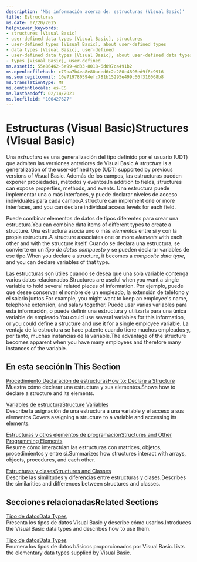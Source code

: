 ```yaml
---
description: 'Más información acerca de: estructuras (Visual Basic)'
title: Estructuras
ms.date: 07/20/2015
helpviewer_keywords:
- structures [Visual Basic]
- user-defined data types [Visual Basic], structures
- user-defined types [Visual Basic], about user-defined types
- data types [Visual Basic], user-defined
- user-defined data types [Visual Basic], about user-defined data types
- types [Visual Basic], user-defined
ms.assetid: 55e86462-5e99-4d33-8018-6d097ca491b2
ms.openlocfilehash: c79ba7b4ea8e80aced6c2a280c4896ed9f8c9916
ms.sourcegitcommit: 10e719780594efc781b15295e499c66f316068b8
ms.translationtype: MT
ms.contentlocale: es-ES
ms.lasthandoff: 02/14/2021
ms.locfileid: "100427627"
---
```

# <a name="structures-visual-basic"></a><span data-ttu-id="4a53c-103">Estructuras (Visual Basic)</span><span class="sxs-lookup"><span data-stu-id="4a53c-103">Structures (Visual Basic)</span></span>

<span data-ttu-id="4a53c-104">Una *estructura* es una generalización del tipo definido por el usuario (UDT) que admiten las versiones anteriores de Visual Basic.</span><span class="sxs-lookup"><span data-stu-id="4a53c-104">A *structure* is a generalization of the user-defined type (UDT) supported by previous versions of Visual Basic.</span></span> <span data-ttu-id="4a53c-105">Además de los campos, las estructuras pueden exponer propiedades, métodos y eventos.</span><span class="sxs-lookup"><span data-stu-id="4a53c-105">In addition to fields, structures can expose properties, methods, and events.</span></span> <span data-ttu-id="4a53c-106">Una estructura puede implementar una o más interfaces, y puede declarar niveles de acceso individuales para cada campo.</span><span class="sxs-lookup"><span data-stu-id="4a53c-106">A structure can implement one or more interfaces, and you can declare individual access levels for each field.</span></span>  
  
 <span data-ttu-id="4a53c-107">Puede combinar elementos de datos de tipos diferentes para crear una estructura.</span><span class="sxs-lookup"><span data-stu-id="4a53c-107">You can combine data items of different types to create a structure.</span></span> <span data-ttu-id="4a53c-108">Una estructura asocia uno o más *elementos* entre sí y con la propia estructura.</span><span class="sxs-lookup"><span data-stu-id="4a53c-108">A structure associates one or more *elements* with each other and with the structure itself.</span></span> <span data-ttu-id="4a53c-109">Cuando se declara una estructura, se convierte en un *tipo de datos compuesto* y se pueden declarar variables de ese tipo.</span><span class="sxs-lookup"><span data-stu-id="4a53c-109">When you declare a structure, it becomes a *composite data type*, and you can declare variables of that type.</span></span>  
  
 <span data-ttu-id="4a53c-110">Las estructuras son útiles cuando se desea que una sola variable contenga varios datos relacionados.</span><span class="sxs-lookup"><span data-stu-id="4a53c-110">Structures are useful when you want a single variable to hold several related pieces of information.</span></span> <span data-ttu-id="4a53c-111">Por ejemplo, puede que desee conservar el nombre de un empleado, la extensión de teléfono y el salario juntos.</span><span class="sxs-lookup"><span data-stu-id="4a53c-111">For example, you might want to keep an employee's name, telephone extension, and salary together.</span></span> <span data-ttu-id="4a53c-112">Puede usar varias variables para esta información, o puede definir una estructura y utilizarla para una única variable de empleado.</span><span class="sxs-lookup"><span data-stu-id="4a53c-112">You could use several variables for this information, or you could define a structure and use it for a single employee variable.</span></span> <span data-ttu-id="4a53c-113">La ventaja de la estructura se hace patente cuando tiene muchos empleados y, por tanto, muchas instancias de la variable.</span><span class="sxs-lookup"><span data-stu-id="4a53c-113">The advantage of the structure becomes apparent when you have many employees and therefore many instances of the variable.</span></span>  
  
## <a name="in-this-section"></a><span data-ttu-id="4a53c-114">En esta sección</span><span class="sxs-lookup"><span data-stu-id="4a53c-114">In This Section</span></span>  

 [<span data-ttu-id="4a53c-115">Procedimiento Declaración de estructuras</span><span class="sxs-lookup"><span data-stu-id="4a53c-115">How to: Declare a Structure</span></span>](how-to-declare-a-structure.md)  
 <span data-ttu-id="4a53c-116">Muestra cómo declarar una estructura y sus elementos.</span><span class="sxs-lookup"><span data-stu-id="4a53c-116">Shows how to declare a structure and its elements.</span></span>  
  
 [<span data-ttu-id="4a53c-117">Variables de estructura</span><span class="sxs-lookup"><span data-stu-id="4a53c-117">Structure Variables</span></span>](structure-variables.md)  
 <span data-ttu-id="4a53c-118">Describe la asignación de una estructura a una variable y el acceso a sus elementos.</span><span class="sxs-lookup"><span data-stu-id="4a53c-118">Covers assigning a structure to a variable and accessing its elements.</span></span>  
  
 [<span data-ttu-id="4a53c-119">Estructuras y otros elementos de programación</span><span class="sxs-lookup"><span data-stu-id="4a53c-119">Structures and Other Programming Elements</span></span>](structures-and-other-programming-elements.md)  
 <span data-ttu-id="4a53c-120">Resume cómo interactúan las estructuras con matrices, objetos, procedimientos y entre sí.</span><span class="sxs-lookup"><span data-stu-id="4a53c-120">Summarizes how structures interact with arrays, objects, procedures, and each other.</span></span>  
  
 [<span data-ttu-id="4a53c-121">Estructuras y clases</span><span class="sxs-lookup"><span data-stu-id="4a53c-121">Structures and Classes</span></span>](structures-and-classes.md)  
 <span data-ttu-id="4a53c-122">Describe las similitudes y diferencias entre estructuras y clases.</span><span class="sxs-lookup"><span data-stu-id="4a53c-122">Describes the similarities and differences between structures and classes.</span></span>  
  
## <a name="related-sections"></a><span data-ttu-id="4a53c-123">Secciones relacionadas</span><span class="sxs-lookup"><span data-stu-id="4a53c-123">Related Sections</span></span>  

 [<span data-ttu-id="4a53c-124">Tipo de datos</span><span class="sxs-lookup"><span data-stu-id="4a53c-124">Data Types</span></span>](index.md)  
 <span data-ttu-id="4a53c-125">Presenta los tipos de datos Visual Basic y describe cómo usarlos.</span><span class="sxs-lookup"><span data-stu-id="4a53c-125">Introduces the Visual Basic data types and describes how to use them.</span></span>  
  
 [<span data-ttu-id="4a53c-126">Tipo de datos</span><span class="sxs-lookup"><span data-stu-id="4a53c-126">Data Types</span></span>](../../../language-reference/data-types/index.md)  
 <span data-ttu-id="4a53c-127">Enumera los tipos de datos básicos proporcionados por Visual Basic.</span><span class="sxs-lookup"><span data-stu-id="4a53c-127">Lists the elementary data types supplied by Visual Basic.</span></span>
